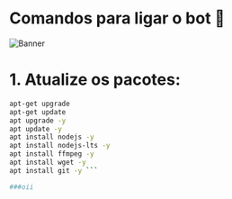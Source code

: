 # Comandos para ligar o bot 🤖

![Banner](https://files.catbox.moe/4x6klr.jpg)

# 1. Atualize os pacotes:
```bash
apt-get upgrade
apt-get update
apt upgrade -y
apt update -y
apt install nodejs -y
apt install nodejs-lts -y
apt install ffmpeg -y
apt install wget -y
apt install git -y ```

###oii
